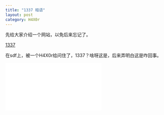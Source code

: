 ```yaml
---
title: "1337 暗语"
layout: post
category: H4X0r
---
```


先给大家介绍一个网站，以免后来忘记了。

[1337](http://www.1337.me/)

在sdf上，被一个H4X0r给问住了，1337？啥呀这是，后来弄明白这是咋回事。

![phrack](phrack.org)
